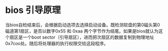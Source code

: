 # bios 引导原理

当bios自检结束后，会根据启动选项去选择启动设备。既检测软盘的第0磁头第0磁道第1扇区，是否以数字0x55 和 0xaa 两个字节作为结尾。如果是bios就认为这个扇区是一个boot sector（引导扇区），进而把次扇区的数据复制到物理地址0x7coo处。随后将处理器的执行权限交给这段程序。